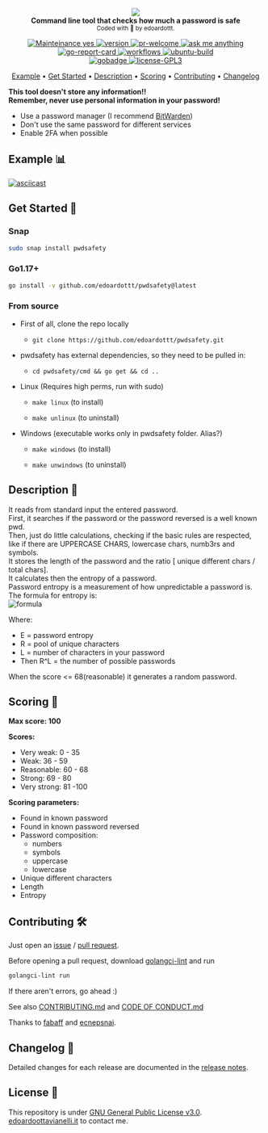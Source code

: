<p align="center">
  <!-- logo -->
  <img src="https://github.com/edoardottt/images/blob/main/pwdsafety/logo.jpg"><br>
  <b>Command line tool that checks how much a password is safe</b><br>
  <sub>
    Coded with 💙 by edoardottt.
  </sub>
</p>

<!-- badges -->
<p align="center">
    <!-- mainteinance -->
      <a href="https://edoardoottavianelli.it">
        <img src="https://img.shields.io/badge/Maintained%3F-yes-green.svg" alt="Mainteinance yes" />
      </a>
    <!-- version -->
      <a href="https://edoardoottavianelli.it">
        <img src="https://github.com/edoardottt/images/blob/main/pwdsafety/version.svg" alt="version" />
      </a>
    <!-- pr-welcome -->
      <a href="https://edoardoottavianelli.it">
        <img src="https://github.com/edoardottt/READMENATOR/blob/master/images/pr-welcome.svg" alt="pr-welcome" />
      </a>
    <!-- ask-me-anything -->
      <a href="https://edoardoottavianelli.it">
        <img src="https://github.com/edoardottt/READMENATOR/blob/master/images/ask-me-anything.svg" alt="ask me anything" />
      </a>
  <br>
    <!-- go-report-card -->
      <a href="https://goreportcard.com/report/github.com/edoardottt/pwdsafety">
        <img src="https://goreportcard.com/badge/github.com/edoardottt/pwdsafety" alt="go-report-card" />
      </a>
    <!-- workflows -->
      <a href="https://github.com/edoardottt/pwdsafety/actions">
        <img src="https://github.com/edoardottt/pwdsafety/actions/workflows/go.yml/badge.svg" alt="workflows" />
      </a>
    <!-- ubuntu-build -->
      <a href="https://edoardoottavianelli.it">
        <img src="https://github.com/edoardottt/images/blob/main/pwdsafety/ubuntu-build.svg" alt="ubuntu-build" />
      </a>
  <br>
    <!-- gobadge -->
      <a href="https://edoardoottavianelli.it">
        <img src="https://github.com/edoardottt/images/blob/main/pwdsafety/gobadge" alt="gobadge" />
      </a>
    <!-- license GPLv3.0 -->
      <a href="https://github.com/edoardottt/READMENATOR/blob/master/LICENSE">
        <img src="https://github.com/edoardottt/READMENATOR/blob/master/images/license-GPL3.svg" alt="license-GPL3" />
      </a>
</p>
<p align="center">
  <a href="#example-bar_chart">Example</a> •
  <a href="#get-started-">Get Started</a> •
  <a href="#description-">Description</a> •
  <a href="#scoring-">Scoring</a> •
  <a href="#contributing-">Contributing</a> •
  <a href="#changelog-%EF%B8%8F">Changelog</a>
</p>

**This tool doesn't store any information!!**  
**Remember, never use personal information in your password!**  
 - Use a password manager (I recommend [BitWarden](https://bitwarden.com/))  
 - Don't use the same password for different services  
 - Enable 2FA when possible  

Example :bar_chart:
----------

[![asciicast](https://asciinema.org/a/406710.svg)](https://asciinema.org/a/406710)

Get Started 🎉
----------

### Snap
```bash
sudo snap install pwdsafety
```

### Go1.17+
```bash
go install -v github.com/edoardottt/pwdsafety@latest
```

### From source

- First of all, clone the repo locally

  - `git clone https://github.com/edoardottt/pwdsafety.git`

- pwdsafety has external dependencies, so they need to be pulled in:

  - `cd pwdsafety/cmd && go get && cd ..`

- Linux (Requires high perms, run with sudo)

  - `make linux` (to install)

  - `make unlinux` (to uninstall)

- Windows (executable works only in pwdsafety folder. Alias?)

  - `make windows` (to install)

  - `make unwindows` (to uninstall)

Description 🔦 
----------

It reads from standard input the entered password.  
First, it searches if the password or the password reversed is a well known pwd.  
Then, just do little calculations, checking if the basic rules are respected, like if there are UPPERCASE CHARS, lowercase chars, numb3rs and symbols.  
It stores the length of the password and the ratio [ unique different chars / total chars].  
It calculates then the entropy of a password.  
Password entropy is a measurement of how unpredictable a password is.  
The formula for entropy is:  
              ![formula](https://github.com/edoardottt/images/blob/main/pwdsafety/formula.png)  
              
Where:
- E = password entropy  
- R = pool of unique characters  
- L = number of characters in your password  
- Then R^L = the number of possible passwords  

When the score <= 68(reasonable) it generates a random password.  

Scoring 💯
----------

**Max score: 100**

**Scores:**
  - Very weak: 0 - 35
  - Weak: 36 - 59
  - Reasonable: 60 - 68
  - Strong: 69 - 80
  - Very strong: 81 -100
  
**Scoring parameters:**
  - Found in known password
  - Found in known password reversed
  - Password composition:
      - numbers
      - symbols
      - uppercase
      - lowercase
  - Unique different characters
  - Length
  - Entropy

Contributing 🛠
-------

Just open an [issue](https://github.com/edoardottt/pwdsafety/issues) / [pull request](https://github.com/edoardottt/pwdsafety/pulls). 

Before opening a pull request, download [golangci-lint](https://golangci-lint.run/usage/install/) and run
```bash
golangci-lint run
```
If there aren't errors, go ahead :)

See also [CONTRIBUTING.md](https://github.com/edoardottt/pwdsafety/blob/master/CONTRIBUTING.md) and [CODE OF CONDUCT.md](https://github.com/edoardottt/pwdsafety/blob/master/CODE_OF_CONDUCT.md)

Thanks to [fabaff](https://github.com/fabaff) and [ecnepsnai](https://github.com/ecnepsnai/pwnedpassword/blob/master/pwned.go).

Changelog 📌
-------
Detailed changes for each release are documented in the [release notes](https://github.com/edoardottt/pwdsafety/releases).

License 📝
-------

This repository is under [GNU General Public License v3.0](https://github.com/edoardottt/pwdsafety/blob/master/LICENSE).  
[edoardoottavianelli.it](https://www.edoardoottavianelli.it) to contact me.
